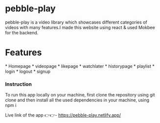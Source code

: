 # pebble-play
 pebble-play is a video library which showcases different categories of videos with many features.I made this website using react & used Mokbee for the backend.
 <h1>Features</h1>
 * Homepage
 * videopage
 * likepage
 * watchlater
 * historypage
 * playlist
 * login
 * logout
 * signup

<h3>Instruction</h3>
To run this app locally on your machine, first clone the repository using git clone and then install all the used dependencies in your machine, using npm i



Live link of the app 👉👉- https://pebble-play.netlify.app/
